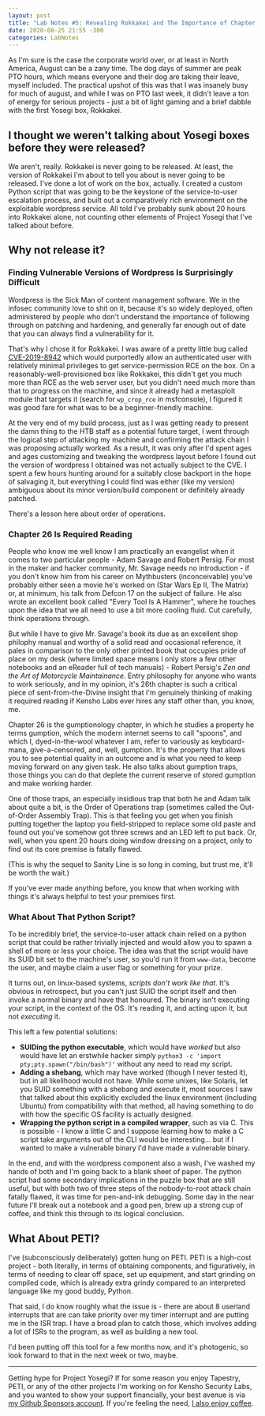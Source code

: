 ```yaml
---
layout: post
title: "Lab Notes #5: Revealing Rokkakei and The Importance of Chapter 26"
date: 2020-08-25 21:55 -300
categories: LabNotes
---
```


As I'm sure is the case the corporate world over, or at least in North America, August can be a zany time. The dog days of summer are peak PTO hours, which means everyone and their dog are taking their leave, myself included. The practical upshot of this was that I was insanely busy for much of august, and while I was on PTO last week, it didn't leave a ton of energy for serious projects - just a bit of light gaming and a brief dabble with the first Yosegi box, Rokkakei.

## I thought we weren't talking about Yosegi boxes before they were released?

We aren't, really. Rokkakei is never going to be released. At least, the version of Rokkakei I'm about to tell you about is never going to be released. I've done a lot of work on the box, actually. I created a custom Python script that was going to be the keystone of the service-to-user escalation process, and built out a comparatively rich environment on the exploitable wordpress service. All told I've probably sunk about 20 hours into Rokkakei alone, not counting other elements of Project Yosegi that I've talked about before.

## Why not release it?

### Finding Vulnerable Versions of Wordpress Is Surprisingly Difficult
Wordpress is the Sick Man of content management software. We in the infosec community love to shit on it, because it's so widely deployed, often administered by people who don't understand the importance of following through on patching and hardening, and generally far enough out of date that you can always find a vulnerability for it.

That's why I chose it for Rokkakei. I was aware of a pretty little bug called [CVE-2019-8942](https://www.cvedetails.com/cve/CVE-2019-8942/) which would purportedly allow an authenticated user with relatively minimal privileges to get service-permission RCE on the box. On a reasonably-well-provisioned box like Rokkakei, this didn't get you much more than RCE as the web server user, but you didn't need much more than that to progress on the machine, and since it already had a metasploit module that targets it (search for `wp_crop_rce` in msfconsole), I figured it was good fare for what was to be a beginner-friendly machine.

At the very end of my build process, just as I was getting ready to present the damn thing to the HTB staff as a potential future target, I went through the logical step of attacking my machine and confirming the attack chain I was proposing actually worked. As a result, it was only after I'd spent ages and ages customizing and tweaking the wordpress layout before I found out the version of wordpress I obtained was not actually subject to the CVE. I spent a few hours hunting around for a suitably close backport in the hope of salvaging it, but everything I could find was either (like my version) ambiguous about its minor version/build component or definitely already patched.

There's a lesson here about order of operations.

### Chapter 26 Is Required Reading
People who know me well know I am practically an evangelist when it comes to two particular people - Adam Savage and Robert Persig. For most in the maker and hacker community, Mr. Savage needs no introduction - if you don't know him from his career on Mythbusters (inconceivable) you've probably either seen a movie he's worked on (Star Wars Ep II, The Matrix) or, at minimum, his talk from Defcon 17 on the subject of failure. He also wrote an excellent book called "Every Tool Is A Hammer", where he touches upon the idea that we all need to use a bit more cooling fluid. Cut carefully, think operations through.

But while I have to give Mr. Savage's book its due as an excellent shop philophy manual and worthy of a solid read and occasional reference, it pales in comparison to the only other printed book that occupies pride of place on my desk (where limited space means I only store a few other notebooks and an eReader full of tech manuals) - Robert Persig's *Zen and the Art of Motorcycle Maintainance*. Entry philosophy for anyone who wants to work seriously, and in my opinion, it's 26th chapter is such a critical piece of sent-from-the-Divine insight that I'm genuinely thinking of making it required reading if Kensho Labs ever hires any staff other than, you know, me.

Chapter 26 is the gumptionology chapter, in which he studies a property he terms gumption, which the modern internet seems to call "spoons", and which I, dyed-in-the-wool whatever I am, refer to variously as keyboard-mana, give-a-censored, and, well, gumption. It's the property that allows you to see potential quality in an outcome and is what you need to keep moving forward on any given task. He also talks about gumption traps, those things you can do that deplete the current reserve of stored gumption and make working harder.

One of those traps, an especially insidious trap that both he and Adam talk about quite a bit, is the Order of Operations trap (sometimes called the Out-of-Order Assembly Trap). This is that feeling you get when you finish putting together the laptop you field-stripped to replace some old paste and found out you've somehow got three screws and an LED left to put back. Or, well, when you spent 20 hours doing window dressing on a project, only to find out its core premise is fatally flawed.

(This is why the sequel to Sanity Line is so long in coming, but trust me, it'll be worth the wait.)

If you've ever made anything before, you know that when working with things it's always helpful to test your premises first.

### What About That Python Script?

To be incredibly brief, the service-to-user attack chain relied on a python script that could be rather trivially injected and would allow you to spawn a shell of more or less your choice. The idea was that the script would have its SUID bit set to the machine's user, so you'd run it from `www-data`, become the user, and maybe claim a user flag or something for your prize.

It turns out, on linux-based systems, *scripts don't work like that*. It's obvious in retrospect, but you can't just SUID the script itself and then invoke a normal binary and have that honoured. The binary isn't executing your script, in the context of the OS. It's reading it, and acting upon it, but not *executing* it.

This left a few potential solutions:
- **SUIDing the python executable**, which would have *worked* but also would have let an erstwhile hacker simply `python3 -c 'import pty;pty.spawn("/bin/bash")'` without any need to read my script.
- **Adding a shebang**, which may have worked (though I never tested it), but in all likelihood would not have. While some unixes, like Solaris, let you SUID something with a shebang and execute it, most sources I saw that talked about this explicitly excluded the linux environment (including Ubuntu) from compatibility with that method, all having something to do with how the specific OS facility is actually designed.
- **Wrapping the python script in a compiled wrapper**, such as via C. This is possible - I know a little C and I suppose learning how to make a C script take arguments out of the CLI would be interesting... but if I wanted to make a vulnerable binary I'd have made a vulnerable binary.

In the end, and with the wordpress component also a wash, I've washed my hands of both and I'm going back to a blank sheet of paper. The python script had some secondary implications in the puzzle box that are still useful, but with both two of three steps of the nobody-to-root attack chain fatally flawed, it was time for pen-and-ink debugging. Some day in the near future I'll break out a notebook and a good pen, brew up a strong cup of coffee, and think this through to its logical conclusion.

## What About PETI?
I've (subconsciously deliberately) gotten hung on PETI. PETI is a high-cost project - both literally, in terms of obtaining components, and figuratively, in terms of needing to clear off space, set up equipment, and start grinding on compiled code, which is already extra grindy compared to an interpreted language like my good buddy, Python.

That said, I do know roughly what the issue is - there are about 8 userland interrupts that are can take priority over my timer interrupt and are putting me in the ISR trap. I have a broad plan to catch those, which involves adding a lot of ISRs to the program, as well as building a new tool.

I'd been putting off this tool for a few months now, and it's photogenic, so look forward to that in the next week or two, maybe.

---

Getting hype for Project Yosegi? If for some reason you enjoy Tapestry, PETI, or any of the other projects I'm working on for Kensho Security Labs, and you wanted to show your support financially, your best avenue is via [my Github Sponsors account](https://github.com/sponsors/ZAdamMac). If you're feeling the need, [I also enjoy coffee](https://ko-fi.com/KenshoSec).

